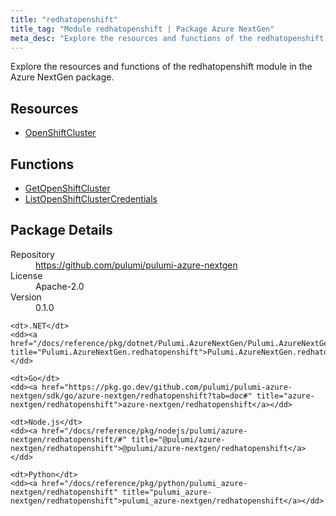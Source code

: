 ```yaml
---
title: "redhatopenshift"
title_tag: "Module redhatopenshift | Package Azure NextGen"
meta_desc: "Explore the resources and functions of the redhatopenshift module in the Azure NextGen package."
---
```


<!-- WARNING: this file was generated by Pulumi Docs Generator. -->
<!-- Do not edit by hand unless you're certain you know what you are doing! -->

Explore the resources and functions of the redhatopenshift module in the Azure NextGen package.

<h2 id="resources">Resources</h2>
<ul class="api">
    <li><a href="openshiftcluster" title="OpenShiftCluster"><span class="symbol resource"></span>OpenShiftCluster</a></li>
</ul>

<h2 id="functions">Functions</h2>
<ul class="api">
    <li><a href="getopenshiftcluster" title="GetOpenShiftCluster"><span class="symbol function"></span>GetOpenShiftCluster</a></li>
    <li><a href="listopenshiftclustercredentials" title="ListOpenShiftClusterCredentials"><span class="symbol function"></span>ListOpenShiftClusterCredentials</a></li>
</ul>

<h2 id="package-details">Package Details</h2>
<dl class="package-details">
	<dt>Repository</dt>
	<dd><a href="https://github.com/pulumi/pulumi-azure-nextgen">https://github.com/pulumi/pulumi-azure-nextgen</a></dd>
	<dt>License</dt>
	<dd>Apache-2.0</dd>
	<dt>Version</dt>
	<dd>0.1.0</dd>
</dl>



<dl class="tabular">

    <dt>.NET</dt>
    <dd><a href="/docs/reference/pkg/dotnet/Pulumi.AzureNextGen/Pulumi.AzureNextGen.redhatopenshift.html" title="Pulumi.AzureNextGen.redhatopenshift">Pulumi.AzureNextGen.redhatopenshift</a></dd>

    <dt>Go</dt>
    <dd><a href="https://pkg.go.dev/github.com/pulumi/pulumi-azure-nextgen/sdk/go/azure-nextgen/redhatopenshift?tab=doc#" title="azure-nextgen/redhatopenshift">azure-nextgen/redhatopenshift</a></dd>

    <dt>Node.js</dt>
    <dd><a href="/docs/reference/pkg/nodejs/pulumi/azure-nextgen/redhatopenshift/#" title="@pulumi/azure-nextgen/redhatopenshift">@pulumi/azure-nextgen/redhatopenshift</a></dd>

    <dt>Python</dt>
    <dd><a href="/docs/reference/pkg/python/pulumi_azure-nextgen/redhatopenshift" title="pulumi_azure-nextgen/redhatopenshift">pulumi_azure-nextgen/redhatopenshift</a></dd>

</dl>

